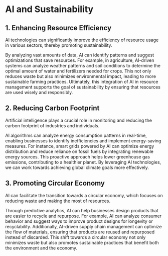 # AI and Sustainability

## 1. Enhancing Resource Efficiency
AI technologies can significantly improve the efficiency of resource usage in various sectors, thereby promoting sustainability. 

By analyzing vast amounts of data, AI can identify patterns and suggest optimizations that save resources. For example, in agriculture, AI-driven systems can analyze weather patterns and soil conditions to determine the optimal amount of water and fertilizers needed for crops. This not only reduces waste but also minimizes environmental impact, leading to more sustainable farming practices. Ultimately, this integration of AI in resource management supports the goal of sustainability by ensuring that resources are used wisely and responsibly.

## 2. Reducing Carbon Footprint
Artificial intelligence plays a crucial role in monitoring and reducing the carbon footprint of industries and individuals.

AI algorithms can analyze energy consumption patterns in real-time, enabling businesses to identify inefficiencies and implement energy-saving measures. For instance, smart grids powered by AI can optimize energy distribution and reduce reliance on fossil fuels by integrating renewable energy sources. This proactive approach helps lower greenhouse gas emissions, contributing to a healthier planet. By leveraging AI technologies, we can work towards achieving global climate goals more effectively.

## 3. Promoting Circular Economy
AI can facilitate the transition towards a circular economy, which focuses on reducing waste and making the most of resources. 

Through predictive analytics, AI can help businesses design products that are easier to recycle and repurpose. For example, AI can analyze consumer behavior and suggest ways to improve product designs for longevity or recyclability. Additionally, AI-driven supply chain management can optimize the flow of materials, ensuring that products are reused and repurposed instead of discarded. This shift towards a circular economy not only minimizes waste but also promotes sustainable practices that benefit both the environment and the economy.
